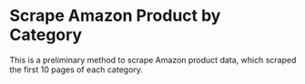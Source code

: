 # Scrape Amazon Product by Category
This is a preliminary method to scrape Amazon product data, which scraped the first 10 pages of each category.
